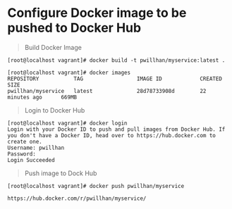 # Configure Docker image to be pushed to Docker Hub

> Build Docker Image

```
[root@localhost vagrant]# docker build -t pwillhan/myservice:latest .

[root@localhost vagrant]# docker images
REPOSITORY           TAG                 IMAGE ID            CREATED             SIZE
pwillhan/myservice   latest              28d78733908d        22 minutes ago      669MB
```

> Login to Docker Hub

```
[root@localhost vagrant]# docker login
Login with your Docker ID to push and pull images from Docker Hub. If you don't have a Docker ID, head over to https://hub.docker.com to create one.
Username: pwillhan
Password: 
Login Succeeded
```

> Push image to Dock Hub

```
[root@localhost vagrant]# docker push pwillhan/myservice

https://hub.docker.com/r/pwillhan/myservice/
```

